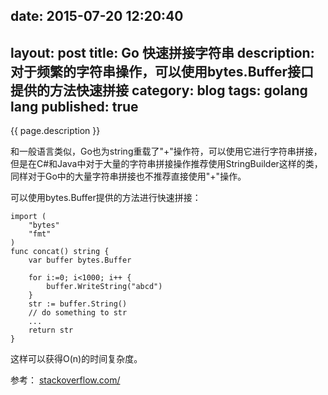 date: 2015-07-20 12:20:40
---
layout: post
title: Go 快速拼接字符串
description:  对于频繁的字符串操作，可以使用bytes.Buffer接口提供的方法快速拼接
category: blog
tags: golang lang
published: true
---

{{ page.description }} 

和一般语言类似，Go也为string重载了"+"操作符，可以使用它进行字符串拼接，但是在C#和Java中对于大量的字符串拼接操作推荐使用StringBuilder这样的类，同样对于Go中的大量字符串拼接也不推荐直接使用"+"操作。

可以使用bytes.Buffer提供的方法进行快速拼接：

```golang
import (
	"bytes"
	"fmt"
)
func concat() string {
	var buffer bytes.Buffer
	
	for i:=0; i<1000; i++ {
		buffer.WriteString("abcd")
	}
	str := buffer.String()
	// do something to str
	...
	return str
}
```

这样可以获得O(n)的时间复杂度。

参考： [stackoverflow.com/](http://stackoverflow.com/questions/1760757/ "http://stackoverflow.com/questions/1760757/")